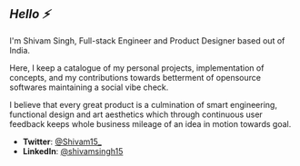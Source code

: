 ## *Hello ⚡*<br/> 
I'm Shivam Singh, Full-stack Engineer and Product Designer based out of India.

Here, I keep a catalogue of my personal projects, implementation of concepts, and my contributions towards betterment of opensource softwares maintaining a social vibe check.

I believe that every great product is a culmination of smart engineering, functional design and art aesthetics which through continuous user feedback keeps whole business mileage of an idea in motion towards goal.

- **Twitter**: [@Shivam15_](https://twitter.com/Shivam15_)
- **LinkedIn**: [@shivamsingh15](https://www.linkedin.com/in/shivamsingh15/)
